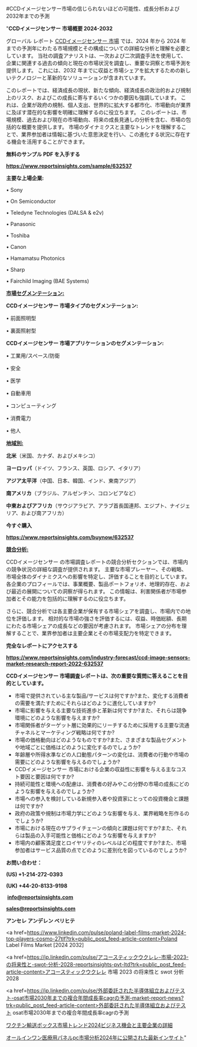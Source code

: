 #CCDイメージセンサー市場の信じられないほどの可能性、成長分析および2032年までの予測

"<strong>CCDイメージセンサー 市場概要 2024-2032</strong>

グローバル レポート <a href=https://www.reportsinsights.com/sample/632537>CCDイメージセンサー 市場</a> では、2024 年から 2024 年までの予測年にわたる市場規模とその構成についての詳細な分析と理解を必要としています。 当社の調査アナリストは、一次および二次調査手法を使用して、企業に関連する過去の傾向と現在の市場状況を調査し、重要な洞察と市場予測を提供します。 これには、2032 年までに収益と市場シェアを拡大​​するための新しいテクノロジーと革新的なソリューションが含まれています。

このレポートでは、経済成長の現状、新たな傾向、経済成長の政治的および規制上のリスク、およびこの成長に寄与するいくつかの要因も強調しています。 これは、企業が政府の規制、個人支出、世界的に拡大する都市化、市場動向が業界に及ぼす潜在的な影響を明確に理解するのに役立ちます。 このレポートは、市場規模、過去および現在の市場動向、将来の成長見通しの分析を含む、市場の包括的な概要を提供します。 市場のダイナミクスと主要なトレンドを理解することで、業界参加者は情報に基づいた意思決定を行い、この進化する状況に存在する機会を活用することができます。

<strong><b>無料のサンプル PDF を入手する</b></strong>

<a href=https://www.reportsinsights.com/sample/632537><strong><u>https://www.reportsinsights.com/sample/632537</u></strong></a>

<strong>主要な上場企業:</strong>

• Sony

• On Semiconductor

• Teledyne Technologies (DALSA & e2v)

• Panasonic

• Toshiba

• Canon

• Hamamatsu Photonics

• Sharp

• Fairchild Imaging (BAE Systems)

<strong><u>市場セグメンテーション</u></strong><strong><u>:</u></strong>

<strong>CCDイメージセンサー 市場タイプのセグメンテーション:</strong>

• 前面照明型

• 裏面照射型

<strong>CCDイメージセンサー 市場アプリケーションのセグメンテーション:</strong>

• 工業用/スペース/防衛

• 安全

• 医学

• 自動車用

• コンピューティング

• 消費電力

• 他人

<strong><u>地域別</u></strong><strong><u>:</u></strong>

<strong>北米</strong>（米国、カナダ、およびメキシコ）

<strong>ヨーロッパ</strong>（ドイツ、フランス、英国、ロシア、イタリア）

<strong>アジア太平洋</strong>（中国、日本、韓国、インド、東南アジア）

<strong>南アメリカ</strong>（ブラジル、アルゼンチン、コロンビアなど）

<strong>中東およびアフリカ</strong>（サウジアラビア、アラブ首長国連邦、エジプト、ナイジェリア、および南アフリカ）

<strong>今すぐ購入</strong>

<a href=https://www.reportsinsights.com/buynow/632537><strong><u>https://www.reportsinsights.com/buynow/632537</u></strong></a>

<strong><u>競合分析:</u></strong>

CCDイメージセンサー の市場調査レポートの競合分析セクションでは、市場内の競争状況の詳細な調査が提供されます。 主要な市場プレーヤー、その戦略、市場全体のダイナミクスへの影響を特定し、評価することを目的としています。 各企業のプロフィールでは、事業概要、製品ポートフォリオ、地理的存在、および最近の展開についての洞察が得られます。 この情報は、利害関係者が市場参加者とその能力を包括的に理解するのに役立ちます。

さらに、競合分析では各主要企業が保有する市場シェアを調査し、市場内での地位を評価します。 相対的な市場の強さを評価するには、収益、時価総額、長期にわたる市場シェアの成長などの要因が考慮されます。 市場シェアの分布を理解することで、業界参加者は主要企業とその市場支配力を特定できます。

<strong>完全なレポートにアクセスする</strong>

<a href=https://www.reportsinsights.com/industry-forecast/ccd-image-sensors-market-research-report-2022-632537><strong><u><b>https://www.reportsinsights.com/industry-forecast/ccd-image-sensors-market-research-report-2022-632537</b></u></strong></a>

<strong><b>CCDイメージセンサー 市場調査レポートは、次の重要な質問に答えることを目的としています。</b></strong>
<ul>
  <li>市場で提供されている主な製品/サービスは何ですか?また、変化する消費者の需要を満たすためにそれらはどのように進化していますか?</li>
  <li>市場に影響を与える主要な技術進歩と革新は何ですか?また、それらは競争環境にどのような影響を与えますか?</li>
  <li>市場関係者がターゲット層に効果的にリーチするために採用する主要な流通チャネルとマーケティング戦略は何ですか?</li>
  <li>市場の価格動向はどのようなものですか?また、さまざまな製品セグメントや地域ごとに価格はどのように変化するのでしょうか?</li>
  <li>年齢層や所得水準などの人口動態パターンの変化は、消費者の行動や市場の需要にどのような影響を与えるのでしょうか?</li>
  <li>CCDイメージセンサー 市場における企業の収益性に影響を与える主なコスト要因と要因は何ですか?</li>
  <li>持続可能性と環境への配慮は、消費者の好みやこの分野の市場の成長にどのような影響を与えるのでしょうか?</li>
  <li>市場への参入を検討している新規参入者や投資家にとっての投資機会と課題は何ですか?</li>
  <li>政府の政策や規制は市場力学にどのような影響を与え、業界戦略を形作るのでしょうか?</li>
  <li>市場における現在のサプライチェーンの傾向と課題は何ですか?また、それらは製品の入手可能性と価格にどのような影響を与えますか?</li>
  <li>市場内の顧客満足度とロイヤリティのレベルはどの程度ですか?また、市場参加者はサービス品質の点でどのように差別化を図っているのでしょうか?</li>
</ul>
<strong>お問い合わせ：</strong>

<strong>(US) +1-214-272-0393</strong>

<strong>(UK) +44-20-8133-9198</strong>

<strong> </strong><a href=info@reportsinsights.com><strong><u>info@reportsinsights.com</u></strong></a>

<a href=sales@reportsinsights.com><strong><u>sales@reportsinsights.com</u></strong></a>

<strong>アンセレ アンデレン ベリヒテ</strong>

<a href=https://www.linkedin.com/pulse/poland-label-films-market-2024-top-players-cosmo-27tlf?trk=public_post_feed-article-content>Poland Label Films Market [2024 2032]</a>

<a href=https://jp.linkedin.com/pulse/アコースティックウクレレ-市場-2023-の将来性と-swot-分析-2028-reportsinsights-pvt-ltd?trk=public_post_feed-article-content>アコースティックウクレレ 市場 2023 の将来性と swot 分析 2028</a>

<a href=https://jp.linkedin.com/pulse/外部委託された半導体組立およびテスト-osat市場2030年までの複合年間成長率cagrの予測-market-report-news?trk=public_post_feed-article-content>外部委託された半導体組立およびテスト osat市場2030年までの複合年間成長率cagrの予測</a>

<a href=https://www.linkedin.com/pulse/ワクチン輸送ボックス市場トレンド2024ビジネス機会と主要企業の詳細-reports-insights-expert-vczff/>ワクチン輸送ボックス市場トレンド2024ビジネス機会と主要企業の詳細</a>

<a href=https://www.linkedin.com/pulse/オールインワン医療用パネルpc市場分析2024年に公開された最新インサイト-reportsinsights-pvt-ltd-4s6zf/>オールインワン医療用パネルpc市場分析2024年に公開された最新インサイト</a>"
